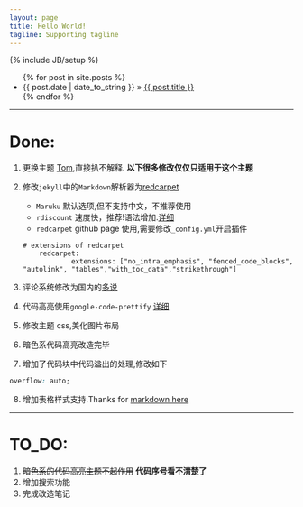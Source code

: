 ```yaml
---
layout: page
title: Hello World!
tagline: Supporting tagline
---
```

{% include JB/setup %}
<ul class="posts">
  {% for post in site.posts %}
    <li><span>{{ post.date | date_to_string }}</span> &raquo; <a href="{{ BASE_PATH }}{{ post.url }}">{{ post.title }}</a></li>
  {% endfor %}
</ul>

----------

# Done:
1. 更换主题 [Tom](http://tom.preston-werner.com/),直接扒不解释. __以下很多修改仅仅只适用于这个主题__
2. 修改`jekyll`中的`Markdown`解析器为[redcarpet](https://github.com/vmg/redcarpet)
	- `Maruku` 默认选项,但不支持中文，不推荐使用
	- `rdiscount` 速度快，推荐!语法增加.[详细](http://rdoc.info/github/davidfstr/rdiscount/master/RDiscount)
	- `redcarpet` github page 使用,需要修改`_config.yml`开启插件

	``` 
	# extensions of redcarpet
		redcarpet:
				extensions: ["no_intra_emphasis", "fenced_code_blocks", "autolink", "tables","with_toc_data","strikethrough"]
	```
3. 评论系统修改为国内的[多说](http://duoshuo.com)
4. 代码高亮使用`google-code-prettify` [详细](https://code.google.com/p/google-code-prettify/)
5. 修改主题 css,美化图片布局
6. 暗色系代码高亮改造完毕
7. 增加了代码块中代码溢出的处理,修改如下

```css
overflow: auto;
```
8. 增加表格样式支持.Thanks for [markdown here](http://markdown-here.com/)


-----------

# TO_DO:

1. ~~暗色系的代码高亮主题不起作用~~ __代码序号看不清楚了__
2. 增加搜索功能
3. 完成改造笔记



